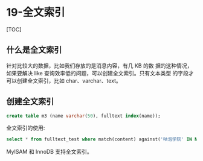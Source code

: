 # 19-全文索引

[TOC]

## 什么是全文索引

针对比较大的数据，比如我们存放的是消息内容，有几 KB 的数 据的这种情况，如果要解决 like 查询效率低的问题，可以创建全文索引。只有文本类型 的字段才可以创建全文索引，比如 char、varchar、text。

## 创建全文索引

```sql
create table m3 (name varchar(50), fulltext index(name));
```

全文索引的使用:

```sql
select * from fulltext_test where match(content) against('咕泡学院' IN NATURAL LANGUAGE MODE);
```

MyISAM 和 InnoDB 支持全文索引。

